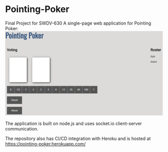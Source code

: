 # Pointing-Poker
Final Project for SWDV-630
A single-page web application for Pointing Poker:
![GitHub Logo](/screenshots/main.png)

The application is built on node.js and uses socket.io client-server communication.

The repository also has CI/CD integration with Heroku and is hosted at https://pointing-poker.herokuapp.com/